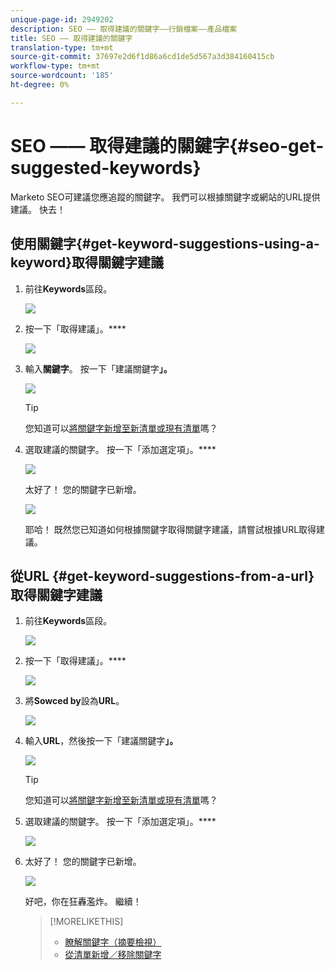 ```yaml
---
unique-page-id: 2949202
description: SEO —— 取得建議的關鍵字——行銷檔案——產品檔案
title: SEO —— 取得建議的關鍵字
translation-type: tm+mt
source-git-commit: 37697e2d6f1d86a6cd1de5d567a3d384160415cb
workflow-type: tm+mt
source-wordcount: '185'
ht-degree: 0%

---
```



# SEO —— 取得建議的關鍵字{#seo-get-suggested-keywords}

Marketo SEO可建議您應追蹤的關鍵字。 我們可以根據關鍵字或網站的URL提供建議。 快去！

## 使用關鍵字{#get-keyword-suggestions-using-a-keyword}取得關鍵字建議

1. 前往&#x200B;**Keywords**&#x200B;區段。

   ![](assets/image2014-9-18-10-3a51-3a41.png)

1. 按一下「取得建議」。****

   ![](assets/image2014-9-18-10-3a52-3a42.png)

1. 輸入&#x200B;**關鍵字**。 按一下「建議關鍵字&#x200B;**」。**

   ![](assets/image2014-9-18-10-3a53-3a14.png)

   >[!TIP]
   >
   >您知道可以[將關鍵字新增至新清單或現有清單](/help/marketo/product-docs/additional-apps/seo/understanding-seo/seo-managing-lists.md)嗎？

1. 選取建議的關鍵字。 按一下「添加選定項」。****

   ![](assets/image2014-9-18-10-3a54-3a12.png)

   太好了！ 您的關鍵字已新增。

   ![](assets/image2014-9-18-10-3a54-3a16.png)

   耶哈！ 既然您已知道如何根據關鍵字取得關鍵字建議，請嘗試根據URL取得建議。

## 從URL {#get-keyword-suggestions-from-a-url}取得關鍵字建議

1. 前往&#x200B;**Keywords**&#x200B;區段。

   ![](assets/image2014-9-18-10-3a54-3a26.png)

1. 按一下「取得建議」。****

   ![](assets/image2014-9-18-11-3a4-3a43.png)

1. 將&#x200B;**Sowced by**&#x200B;設為&#x200B;**URL**。

   ![](assets/image2014-9-18-11-3a4-3a52.png)

1. 輸入&#x200B;**URL**，然後按一下「建議關鍵字&#x200B;**」。**

   ![](assets/image2014-9-18-11-3a5-3a7.png)

   >[!TIP]
   >
   >您知道可以[將關鍵字新增至新清單或現有清單](/help/marketo/product-docs/additional-apps/seo/understanding-seo/seo-managing-lists.md)嗎？

1. 選取建議的關鍵字。 按一下「添加選定項」。****

   ![](assets/image2014-9-18-11-3a8-3a3.png)

1. 太好了！ 您的關鍵字已新增。

   ![](assets/image2014-9-18-11-3a8-3a25.png)

   好吧，你在狂轟濫炸。 繼續！

   >[!MORELIKETHIS]
   >
   >* [瞭解關鍵字（摘要檢視）](/help/marketo/product-docs/additional-apps/seo/keywords/seo-understanding-keywords.md)
   >* [從清單新增／移除關鍵字](/help/marketo/product-docs/additional-apps/seo/keywords/seo-add-remove-keywords-from-a-list.md)


